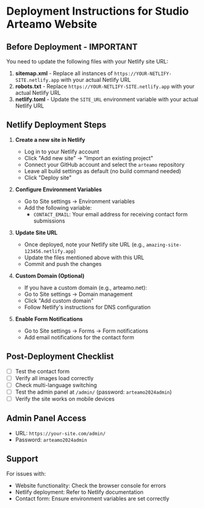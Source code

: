 # Deployment Instructions for Studio Arteamo Website

## Before Deployment - IMPORTANT

You need to update the following files with your Netlify site URL:

1. **sitemap.xml** - Replace all instances of `https://YOUR-NETLIFY-SITE.netlify.app` with your actual Netlify URL
2. **robots.txt** - Replace `https://YOUR-NETLIFY-SITE.netlify.app` with your actual Netlify URL
3. **netlify.toml** - Update the `SITE_URL` environment variable with your actual Netlify URL

## Netlify Deployment Steps

1. **Create a new site in Netlify**
   - Log in to your Netlify account
   - Click "Add new site" → "Import an existing project"
   - Connect your GitHub account and select the `arteamo` repository
   - Leave all build settings as default (no build command needed)
   - Click "Deploy site"

2. **Configure Environment Variables**
   - Go to Site settings → Environment variables
   - Add the following variable:
     - `CONTACT_EMAIL`: Your email address for receiving contact form submissions

3. **Update Site URL**
   - Once deployed, note your Netlify site URL (e.g., `amazing-site-123456.netlify.app`)
   - Update the files mentioned above with this URL
   - Commit and push the changes

4. **Custom Domain (Optional)**
   - If you have a custom domain (e.g., arteamo.net):
   - Go to Site settings → Domain management
   - Click "Add custom domain"
   - Follow Netlify's instructions for DNS configuration

5. **Enable Form Notifications**
   - Go to Site settings → Forms → Form notifications
   - Add email notifications for the contact form

## Post-Deployment Checklist

- [ ] Test the contact form
- [ ] Verify all images load correctly
- [ ] Check multi-language switching
- [ ] Test the admin panel at `/admin/` (password: `arteamo2024admin`)
- [ ] Verify the site works on mobile devices

## Admin Panel Access

- URL: `https://your-site.com/admin/`
- Password: `arteamo2024admin`

## Support

For issues with:
- Website functionality: Check the browser console for errors
- Netlify deployment: Refer to Netlify documentation
- Contact form: Ensure environment variables are set correctly